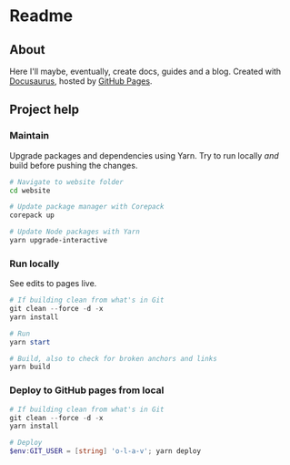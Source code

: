 # Readme

## About

Here I'll maybe, eventually, create docs, guides and a blog. Created with [Docusaurus](https://docusaurus.io/), hosted by [GitHub Pages](https://pages.github.com/).

## Project help

### Maintain

Upgrade packages and dependencies using Yarn. Try to run locally _and_ build before pushing the changes.

```bash
# Navigate to website folder
cd website

# Update package manager with Corepack
corepack up

# Update Node packages with Yarn
yarn upgrade-interactive
```

### Run locally

See edits to pages live.

```powershell
# If building clean from what's in Git
git clean --force -d -x
yarn install

# Run
yarn start

# Build, also to check for broken anchors and links
yarn build
```

### Deploy to GitHub pages from local

```powershell
# If building clean from what's in Git
git clean --force -d -x
yarn install

# Deploy
$env:GIT_USER = [string] 'o-l-a-v'; yarn deploy
```
